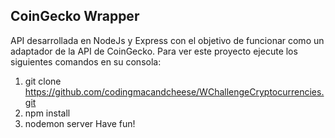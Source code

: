 ## CoinGecko Wrapper

API desarrollada en NodeJs y Express con el objetivo de funcionar como un adaptador de la API de CoinGecko.
Para ver este proyecto ejecute los siguientes comandos en su consola:
1.  git clone https://github.com/codingmacandcheese/WChallengeCryptocurrencies.git
2.  npm install
3.  nodemon server
Have fun!  

